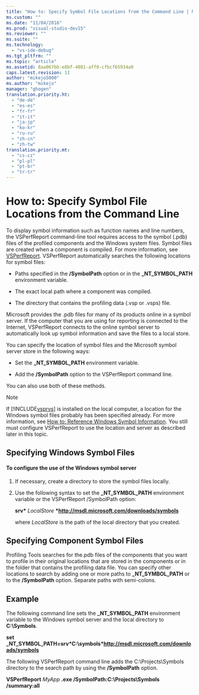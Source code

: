 ```yaml
---
title: "How to: Specify Symbol File Locations from the Command Line | Microsoft Docs"
ms.custom: ""
ms.date: "11/04/2016"
ms.prod: "visual-studio-dev15"
ms.reviewer: ""
ms.suite: ""
ms.technology: 
  - "vs-ide-debug"
ms.tgt_pltfrm: ""
ms.topic: "article"
ms.assetid: 8aa067bb-e8bf-4081-aff0-cfbcf65934a0
caps.latest.revision: 11
author: "mikejo5000"
ms.author: "mikejo"
manager: "ghogen"
translation.priority.ht: 
  - "de-de"
  - "es-es"
  - "fr-fr"
  - "it-it"
  - "ja-jp"
  - "ko-kr"
  - "ru-ru"
  - "zh-cn"
  - "zh-tw"
translation.priority.mt: 
  - "cs-cz"
  - "pl-pl"
  - "pt-br"
  - "tr-tr"
---
```

# How to: Specify Symbol File Locations from the Command Line
To display symbol information such as function names and line numbers, the VSPerfReport command-line tool requires access to the symbol (.pdb) files of the profiled components and the Windows system files. Symbol files are created when a component is compiled. For more information, see [VSPerfReport](../profiling/vsperfreport.md). VSPerfReport automatically searches the following locations for symbol files:  
  
-   Paths specified in the **/SymbolPath** option or in the **_NT_SYMBOL_PATH** environment variable.  
  
-   The exact local path where a component was compiled.  
  
-   The directory that contains the profiling data (.vsp or .vsps) file.  
  
 Microsoft provides the .pdb files for many of its products online in a symbol server. If the computer that you are using for reporting is connected to the Internet, VSPerfReport connects to the online symbol server to automatically look up symbol information and save the files to a local store.  
  
 You can specify the location of symbol files and the Microsoft symbol server store in the following ways:  
  
-   Set the **_NT_SYMBOL_PATH** environment variable.  
  
-   Add the **/SymbolPath** option to the VSPerfReport command line.  
  
 You can also use both of these methods.  
  
> [!NOTE]
>  If [!INCLUDE[vsprvs](../code-quality/includes/vsprvs_md.md)] is installed on the local computer, a location for the Windows symbol files probably has been specified already. For more information, see [How to: Reference Windows Symbol Information](../profiling/how-to-reference-windows-symbol-information.md). You still must configure VSPerfReport to use the location and server as described later in this topic.  
  
## Specifying Windows Symbol Files  
  
#### To configure the use of the Windows symbol server  
  
1.  If necessary, create a directory to store the symbol files locally.  
  
2.  Use the following syntax to set the **_NT_SYMBOL_PATH** environment variable or the VSPerfReport /SymbolPath option:  
  
     **srv\*** *LocalStore* **\*http://msdl.microsoft.com/downloads/symbols**  
  
     where *LocalStore* is the path of the local directory that you created.  
  
## Specifying Component Symbol Files  
 Profiling Tools searches for the.pdb files of the components that you want to profile in their original locations that are stored in the components or in the folder that contains the profiling data file. You can specify other locations to search by adding one or more paths to **_NT_SYMBOL_PATH** or to the **/SymbolPath** option. Separate paths with semi-colons.  
  
## Example  
 The following command line sets the **_NT_SYMBOL_PATH** environment variable to the Windows symbol server and the local directory to **C:\Symbols**.  
  
 **set  _NT_SYMBOL_PATH=srv\*C:\symbols\*http://msdl.microsoft.com/downloads/symbols**  
  
 The following VSPerfReport command line adds the C:\Projects\Symbols directory to the search path by using the **/SymbolPath** option.  
  
 **VSPerfReport**  *MyApp* **.exe /SymbolPath:C:\Projects\Symbols /summary:all**